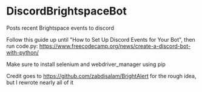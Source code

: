 # DiscordBrightspaceBot
Posts recent Brightspace events to discord

Follow this guide up until "How to Set Up Discord Events for Your Bot", then run code.py:
https://www.freecodecamp.org/news/create-a-discord-bot-with-python/

Make sure to install selenium and webdriver_manager using pip


Credit goes to https://github.com/zabdisalam/BrightAlert for the rough idea, but I rewrote nearly all of it
